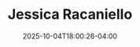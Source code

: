 ---
title: Jessica Racaniello
date: 2025-10-04T18:00:26-04:00
featured_image: Jessica-Racaniello.webp
featured_image_attr: Jax Headshots
featured_image_attr_link: https://www.jaxheadshots.co/
featured_image_alt: 
featured_image_caption: 
Socials:
  Facebook: jessica.denes.5
  Twitter: 
  Instagram: jessica_racaniello
  LinkedIn: 
  IBDB: 
  IMDb: nm16217940
  Website: 
  Backstage: jessica-racaniello
---